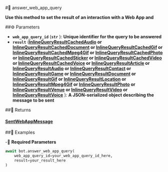 #🔧 answer_web_app_query

**Use this method to set the result of an interaction with a Web App and**

##⚙️ Parameters

- **`web_app_query_id`** (**`str`** ): **Unique identifier for the query to be answered**
- **`result`** (**[InlineQueryResultCachedAudio](../types/InlineQueryResultCachedAudio.md) or [InlineQueryResultCachedDocument](../types/InlineQueryResultCachedDocument.md) or [InlineQueryResultCachedGif](../types/InlineQueryResultCachedGif.md) or [InlineQueryResultCachedMpeg4Gif](../types/InlineQueryResultCachedMpeg4Gif.md) or [InlineQueryResultCachedPhoto](../types/InlineQueryResultCachedPhoto.md) or [InlineQueryResultCachedSticker](../types/InlineQueryResultCachedSticker.md) or [InlineQueryResultCachedVideo](../types/InlineQueryResultCachedVideo.md) or [InlineQueryResultCachedVoice](../types/InlineQueryResultCachedVoice.md) or [InlineQueryResultArticle](../types/InlineQueryResultArticle.md) or [InlineQueryResultAudio](../types/InlineQueryResultAudio.md) or [InlineQueryResultContact](../types/InlineQueryResultContact.md) or [InlineQueryResultGame](../types/InlineQueryResultGame.md) or [InlineQueryResultDocument](../types/InlineQueryResultDocument.md) or [InlineQueryResultGif](../types/InlineQueryResultGif.md) or [InlineQueryResultLocation](../types/InlineQueryResultLocation.md) or [InlineQueryResultMpeg4Gif](../types/InlineQueryResultMpeg4Gif.md) or [InlineQueryResultPhoto](../types/InlineQueryResultPhoto.md) or [InlineQueryResultVenue](../types/InlineQueryResultVenue.md) or [InlineQueryResultVideo](../types/InlineQueryResultVideo.md) or [InlineQueryResultVoice](../types/InlineQueryResultVoice.md)** ): **A JSON-serialized object describing the message to be sent**

##📲 Returns

#### [SentWebAppMessage](../types/SentWebAppMessage.md)

##📀 Examples

-🪫 **Required Parameters**

```python
await bot.answer_web_app_query(
    web_app_query_id=your_web_app_query_id_here,
    result=your_result_here
)
```
